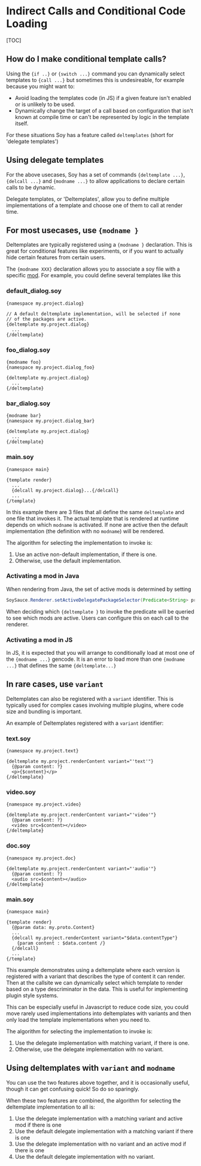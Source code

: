 # Indirect Calls and Conditional Code Loading

[TOC]

## How do I make conditional template calls?

Using the `{if ..}` or `{switch ...}` command you can dynamically select
templates to `{call ...}` but sometimes this is undesireable, for example
because you might want to:

*   Avoid loading the templates code (in JS) if a given feature isn't enabled or
    is unlikely to be used.
*   Dynamically change the target of a call based on configuration that isn't
    known at compile time or can't be represented by logic in the template
    itself.

For these situations Soy has a feature called `deltemplates` (short for
'delegate templates')

## Using delegate templates

For the above usecases, Soy has a set of commands `{deltemplate ...}`, `{delcall
...}` and `{modname ...}` to allow applications to declare certain calls to be
dynamic.

Delegate templates, or 'Deltemplates', allow you to define multiple
implementations of a template and choose one of them to call at render time.

## For most usecases, use `{modname }`

Deltemplates are typically registered using a `{modname }` declaration. This is
great for conditional features like experiments, or if you want to actually hide
certain features from certain users.

The `{modname XXX}` declaration allows you to associate a soy file with a
specific
[mod](http://g3doc/java/com/google/apps/framework/modulesets/g3doc/dev/pinto-module-system.md#mods).
For example, you could define several templates like this

### default_dialog.soy

```soy
{namespace my.project.dialog}

// A default deltemplate implementation, will be selected if none
// of the packages are active.
{deltemplate my.project.dialog}
  ...
{/deltemplate}
```

### foo_dialog.soy

```soy
{modname foo}
{namespace my.project.dialog_foo}

{deltemplate my.project.dialog}
  ...
{/deltemplate}
```

### bar_dialog.soy

```soy
{modname bar}
{namespace my.project.dialog_bar}

{deltemplate my.project.dialog}
  ...
{/deltemplate}
```

### main.soy

```soy
{namespace main}

{template render}
  ...
  {delcall my.project.dialog}...{/delcall}
  ...
{/template}
```

In this example there are 3 files that all define the same `deltemplate` and one
file that invokes it. The actual template that is rendered at runtime depends on
which `modname` is activated. If none are active then the default implementation
(the definition with no `modname`) will be rendered.

The algorithm for selecting the implementation to invoke is:

1.  Use an active non-default implementation, if there is one.
1.  Otherwise, use the default implementation.

### Activating a mod in Java

When rendering from Java, the set of active mods is determined by setting

```java
SoySauce.Renderer.setActiveDelegatePackageSelector(Predicate<String> predicate)
```

When deciding which `{deltemplate }` to invoke the predicate will be queried to
see which mods are active. Users can configure this on each call to the
renderer.

### Activating a mod in JS

In JS, it is expected that you will arrange to conditionally load at most one of
the `{modname ...}` gencode. It is an error to load more than one `{modname
...}` that defines the same `{deltemplate...}`

## In rare cases, use `variant`

Deltemplates can also be registered with a `variant` identifier. This is
typically used for complex cases involving multiple plugins, where code size and
bundling is important.

An example of Deltemplates registered with a `variant` identifier:

### text.soy

```soy
{namespace my.project.text}

{deltemplate my.project.renderContent variant="'text'"}
  {@param content: ?}
  <p>{$content}</p>
{/deltemplate}
```

### video.soy

```soy
{namespace my.project.video}

{deltemplate my.project.renderContent variant="'video'"}
  {@param content: ?}
  <video src=$content></video>
{/deltemplate}
```

### doc.soy

```soy
{namespace my.project.doc}

{deltemplate my.project.renderContent variant="'audio'"}
  {@param content: ?}
  <audio src=$content></audio>
{/deltemplate}
```

### main.soy

```soy
{namespace main}

{template render}
  {@param data: my.proto.Content}
  ...
  {delcall my.project.renderContent variant="$data.contentType"}
    {param content : $data.content /}
  {/delcall}
  ...
{/template}
```

This example demonstrates using a deltemplate where each version is registered
with a variant that describes the type of content it can render. Then at the
callsite we can dynamically select which template to render based on a type
descriminator in the data. This is useful for implementing plugin style systems.

This can be especially useful in Javascript to reduce code size, you could move
rarely used implementations into deltemplates with variants and then only load
the template implementations when you need to.

The algorithm for selecting the implementation to invoke is:

1.  Use the delegate implementation with matching variant, if there is one.
1.  Otherwise, use the delegate implementation with no variant.

## Using deltemplates with `variant` and `modname`

You can use the two features above together, and it is occasionally useful,
though it can get confusing quick! So do so sparingly.

When these two features are combined, the algorithm for selecting the
deltemplate implementation to all is:

1.  Use the delegate implementation with a matching variant and active mod if
    there is one
1.  Use the default delegate implementation with a matching variant if there is
    one
1.  Use the delegate implementation with no variant and an active mod if there
    is one
1.  Use the default delegate implementation with no variant.
